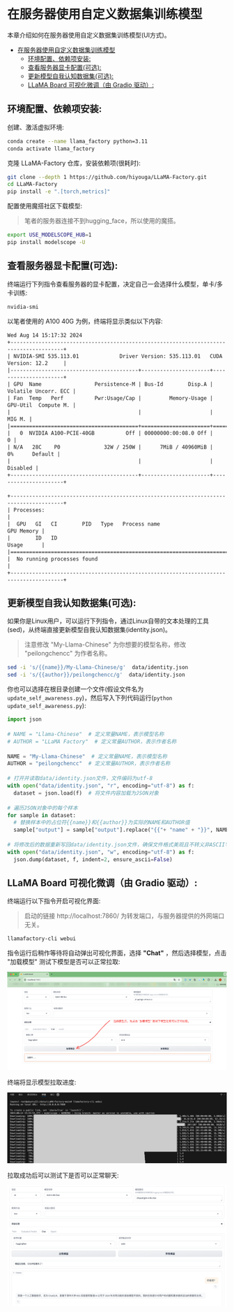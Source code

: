 # 在服务器使用自定义数据集训练模型

本章介绍如何在服务器使用自定义数据集训练模型(UI方式)。
- [在服务器使用自定义数据集训练模型](#在服务器使用自定义数据集训练模型)
  - [环境配置、依赖项安装:](#环境配置依赖项安装)
  - [查看服务器显卡配置(可选):](#查看服务器显卡配置可选)
  - [更新模型自我认知数据集(可选):](#更新模型自我认知数据集可选)
  - [LLaMA Board 可视化微调（由 Gradio 驱动）:](#llama-board-可视化微调由-gradio-驱动)


## 环境配置、依赖项安装:

创建、激活虚拟环境:

```bash
conda create --name llama_factory python=3.11
conda activate llama_factory
```

克隆 LLaMA-Factory 仓库，安装依赖项(很耗时):

```bash
git clone --depth 1 https://github.com/hiyouga/LLaMA-Factory.git
cd LLaMA-Factory
pip install -e ".[torch,metrics]"
```

配置使用魔搭社区下载模型:

> 笔者的服务器连接不到hugging_face，所以使用的魔搭。

```bash
export USE_MODELSCOPE_HUB=1
pip install modelscope -U
```


## 查看服务器显卡配置(可选):

终端运行下列指令查看服务器的显卡配置，决定自己一会选择什么模型，单卡/多卡训练:

```bash
nvidia-smi
```

以笔者使用的 A100 40G 为例，终端将显示类似以下内容:

```log
Wed Aug 14 15:17:32 2024       
+---------------------------------------------------------------------------------------+
| NVIDIA-SMI 535.113.01             Driver Version: 535.113.01   CUDA Version: 12.2     |
|-----------------------------------------+----------------------+----------------------+
| GPU  Name                 Persistence-M | Bus-Id        Disp.A | Volatile Uncorr. ECC |
| Fan  Temp   Perf          Pwr:Usage/Cap |         Memory-Usage | GPU-Util  Compute M. |
|                                         |                      |               MIG M. |
|=========================================+======================+======================|
|   0  NVIDIA A100-PCIE-40GB          Off | 00000000:00:08.0 Off |                    0 |
| N/A   28C    P0              32W / 250W |      7MiB / 40960MiB |      0%      Default |
|                                         |                      |             Disabled |
+-----------------------------------------+----------------------+----------------------+
                                                                                         
+---------------------------------------------------------------------------------------+
| Processes:                                                                            |
|  GPU   GI   CI        PID   Type   Process name                            GPU Memory |
|        ID   ID                                                             Usage      |
|=======================================================================================|
|  No running processes found                                                           |
+---------------------------------------------------------------------------------------+
```


## 更新模型自我认知数据集(可选):

如果你是Linux用户，可以运行下列指令，通过Linux自带的文本处理的工具(sed)，从终端直接更新模型自我认知数据集(identity.json)。

> 注意修改 "My-Llama-Chinese" 为你想要的模型名称，修改 "peilongchencc" 为作者名称。

```bash
sed -i 's/{{name}}/My-Llama-Chinese/g'  data/identity.json 
sed -i 's/{{author}}/peilongchencc/g'  data/identity.json 
```

你也可以选择在根目录创建一个文件(假设文件名为 `update_self_awareness.py`)，然后写入下列代码运行(`python update_self_awareness.py`):

```python
import json

# NAME = "Llama-Chinese"  # 定义常量NAME，表示模型名称
# AUTHOR = "LLaMA Factory"  # 定义常量AUTHOR，表示作者名称

NAME = "My-Llama-Chinese"  # 定义常量NAME，表示模型名称
AUTHOR = "peilongchencc"  # 定义常量AUTHOR，表示作者名称

# 打开并读取data/identity.json文件，文件编码为utf-8
with open("data/identity.json", "r", encoding="utf-8") as f:
  dataset = json.load(f)  # 将文件内容加载为JSON对象

# 遍历JSON对象中的每个样本
for sample in dataset:
  # 替换样本中的占位符{{name}}和{{author}}为实际的NAME和AUTHOR值
  sample["output"] = sample["output"].replace("{{"+ "name" + "}}", NAME).replace("{{"+ "author" + "}}", AUTHOR)

# 将修改后的数据重新写回data/identity.json文件，确保文件格式美观且不转义非ASCII字符
with open("data/identity.json", "w", encoding="utf-8") as f:
  json.dump(dataset, f, indent=2, ensure_ascii=False)
```


## LLaMA Board 可视化微调（由 Gradio 驱动）:

终端运行以下指令开启可视化界面:

> 启动的链接 http://localhost:7860/ 为转发端口，与服务器提供的外网端口无关。

```bash
llamafactory-cli webui
```

指令运行后稍作等待将自动弹出可视化界面，选择 **"Chat"** ，然后选择模型，点击 "加载模型" 测试下模型是否可以正常拉取:

![](../docs/魔搭拉取模型.png)

终端将显示模型拉取进度:

![](../docs/魔搭拉取模型进度条.png)

拉取成功后可以测试下是否可以正常聊天:

![](../docs/测试是否可以正常聊天.png)